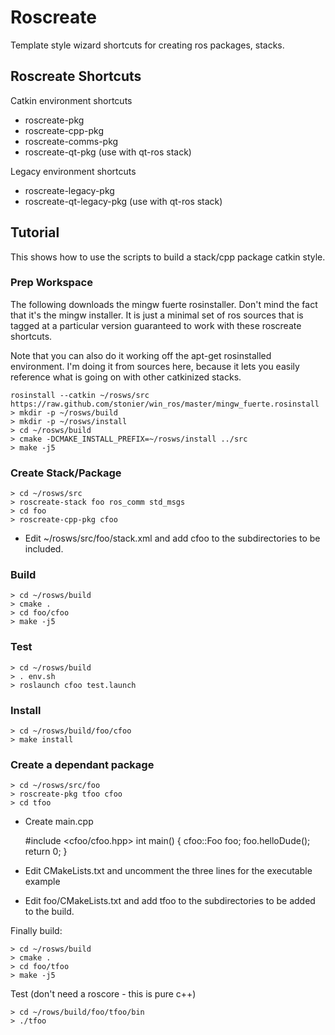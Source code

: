 Roscreate
=========

Template style wizard shortcuts for creating ros packages, stacks.

Roscreate Shortcuts
-------------------

Catkin environment shortcuts

* roscreate-pkg
* roscreate-cpp-pkg
* roscreate-comms-pkg
* roscreate-qt-pkg (use with qt-ros stack)

Legacy environment shortcuts

* roscreate-legacy-pkg
* roscreate-qt-legacy-pkg (use with qt-ros stack)

## Tutorial

This shows how to use the scripts to build a stack/cpp package catkin style.

### Prep Workspace

The following downloads the mingw fuerte rosinstaller. Don't mind the fact that it's the
mingw installer. It is just a minimal set of ros sources that is tagged at a particular
version guaranteed to work with these roscreate shortcuts.

Note that you can also do it working off the apt-get rosinstalled environment. I'm 
doing it from sources here, because it lets you easily reference what is going on with other
catkinized stacks.

    rosinstall --catkin ~/rosws/src https://raw.github.com/stonier/win_ros/master/mingw_fuerte.rosinstall
    > mkdir -p ~/rosws/build
    > mkdir -p ~/rosws/install
    > cd ~/rosws/build
    > cmake -DCMAKE_INSTALL_PREFIX=~/rosws/install ../src
    > make -j5

### Create Stack/Package

    > cd ~/rosws/src
    > roscreate-stack foo ros_comm std_msgs
    > cd foo
    > roscreate-cpp-pkg cfoo

* Edit ~/rosws/src/foo/stack.xml and add cfoo to the subdirectories to be included.

### Build

    > cd ~/rosws/build
    > cmake .
    > cd foo/cfoo
    > make -j5

### Test

    > cd ~/rosws/build
    > . env.sh
    > roslaunch cfoo test.launch

### Install

    > cd ~/rosws/build/foo/cfoo 
    > make install

### Create a dependant package

    > cd ~/rosws/src/foo
    > roscreate-pkg tfoo cfoo
    > cd tfoo

* Create main.cpp

    #include <cfoo/cfoo.hpp>
    int main() {
      cfoo::Foo foo;
      foo.helloDude();
      return 0;
    }

* Edit CMakeLists.txt and uncomment the three lines for the executable example
* Edit foo/CMakeLists.txt and add tfoo to the subdirectories to be added to the build.

Finally build:

    > cd ~/rosws/build
    > cmake .
    > cd foo/tfoo
    > make -j5

Test (don't need a roscore - this is pure c++)

    > cd ~/rows/build/foo/tfoo/bin
    > ./tfoo
 
